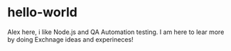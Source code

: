 # hello-world

Alex here, i like Node.js and QA Automation testing. I am here to lear more by doing
Exchnage ideas and experineces!
